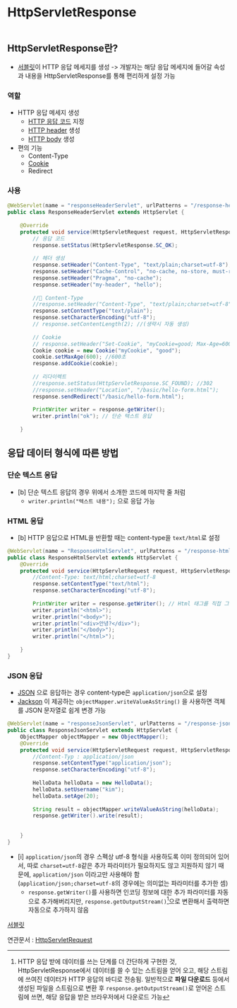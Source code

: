 # HttpServletResponse

```table-of-contents
```
## HttpServletResponse란?
- [서블릿](../../CS/Web/서블릿.md)이 HTTP 응답 메세지를 생성 -> 개발자는 해당 응답 메세지에 들어갈 속성과 내용을 HttpServletResponse를 통해 편리하게 설정 가능
 
### 역할

- HTTP 응답 메세지 생성
	- [HTTP 응답 코드](../../CS/Web/HTTP%20status%20code.md) 지정
	- [HTTP header](../../미완성%20문서/HTTP%20header.md) 생성
	- [HTTP body](../../미완성%20문서/HTTP%20body.md) 생성
- 편의 기능
	- Content-Type 
	- [Cookie](../../CS/Web/Cookie.md)
	- Redirect


### 사용

```java
@WebServlet(name = "responseHeaderServlet", urlPatterns = "/response-header")  
public class ResponseHeaderServlet extends HttpServlet {  
  
    @Override  
    protected void service(HttpServletRequest request, HttpServletResponse response) throws ServletException, IOException {  
        // 응답 코드  
        response.setStatus(HttpServletResponse.SC_OK);  
  
        // 헤더 생성 
        response.setHeader("Content-Type", "text/plain;charset=utf-8");  
        response.setHeader("Cache-Control", "no-cache, no-store, must-revalidate");  
        response.setHeader("Pragma", "no-cache");  
        response.setHeader("my-header", "hello");  
  
        // Content-Type
        //response.setHeader("Content-Type", "text/plain;charset=utf-8"); 도 가능
        response.setContentType("text/plain");  
		response.setCharacterEncoding("utf-8");
		// response.setContentLength(2); //(생략시 자동 생성) 
  
        // Cookie 
        // response.setHeader("Set-Cookie", "myCookie=good; Max-Age=600"); 도 있음
        Cookie cookie = new Cookie("myCookie", "good");
        cookie.setMaxAge(600); //600초  
	    response.addCookie(cookie);  
  
        // 리다이렉트 
        //response.setStatus(HttpServletResponse.SC_FOUND); //302  
		//response.setHeader("Location", "/basic/hello-form.html");  
        response.sendRedirect("/basic/hello-form.html");
  
        PrintWriter writer = response.getWriter();
        writer.println("ok"); // 단순 텍스트 응답
        
    }

```


## 응답 데이터 형식에 따른 방법
### 단순 텍스트 응답
- [b] 단순 텍스트 응답의 경우 위에서 소개한 코드에 마지막 줄 처럼
	- `writer.println("텍스트 내용");` 으로 응답 가능

### HTML 응답
- [b] HTTP 응답으로 HTML을 반환할 때는 content-type을 `text/html`로 설정
```java
@WebServlet(name = "ResponseHtmlServlet", urlPatterns = "/response-html")  
public class ResponseHtmlServlet extends HttpServlet {  
    @Override  
    protected void service(HttpServletRequest request, HttpServletResponse response) throws ServletException, IOException {  
        //Content-Type: text/html;charset=utf-8  
        response.setContentType("text/html");  
        response.setCharacterEncoding("utf-8");  
  
        PrintWriter writer = response.getWriter(); // Html 태그를 직접 그리는 방식
        writer.println("<html>");  
        writer.println("<body>");  
        writer.println("<div>안녕?</div>");  
        writer.println("</body>");  
        writer.println("</html>");  
  
    }  
}
```


### JSON 응답
- [JSON](../../미완성%20문서/JSON.md) 으로 응답하는 경우 content-type은 `application/json`으로 설정
- [Jackson](../../미완성%20문서/Jackson.md) 이 제공하는 `objectMapper.writeValueAsString()` 을 사용하면 객체를 JSON 문자열로 쉽게 변경 가능
```java
@WebServlet(name = "responseJsonServlet", urlPatterns = "/response-json")  
public class ResponseJsonServlet extends HttpServlet {  
    ObjectMapper objectMapper = new ObjectMapper();  
    @Override  
    protected void service(HttpServletRequest request, HttpServletResponse response) throws ServletException, IOException {  
        //Content-Typ : application/json  
        response.setContentType("application/json");  
        response.setCharacterEncoding("utf-8");  
  
        HelloData helloData = new HelloData();  
        helloData.setUsername("kim");  
        helloData.setAge(20);  
  
        String result = objectMapper.writeValueAsString(helloData);  
        response.getWriter().write(result);  
  
  
    }  
}
```


- [i] `application/json`의 경우 스펙상 utf-8 형식을 사용하도록 이미 정의되어 있어서, 따로 `charset=utf-8`같은 추가 파라미터가 필요하지도 않고 지원하지 않기 때문에, `application/json` 이라고만 사용해야 함 (`application/json;charset=utf-8`의 경우에는 의미없는 파라미터를 추가한 셈)
	- `response.getWriter()`를 사용하면 인코딩 정보에 대한 추가 파라미터를 자동으로 추가해버리지만, `response.getOutputStream()`[^1]으로 변환해서 출력하면 자동으로 추가하지 않음


[서블릿](../../CS/Web/서블릿.md)


연관문서 : [HttpServletRequest](HttpServletRequest.md)

[^1]: HTTP 응답 받에 데이터를 쓰는 단계를 더 간단하게 구현한 것, HttpServletResponse에서 데이터를 쓸 수 있는 스트림을 얻어 오고, 해당 스트림에 쓰여진 데이터가 HTTP 응답의 바디로 전송됨. 일반적으로 **파일 다운로드** 등에서 생성된 파일을 스트림으로 변환 후 `response.getOutputStream()`로 얻어온 스트림에 쓰면, 해당 응답을 받은 브라우저에서 다운로드 가능